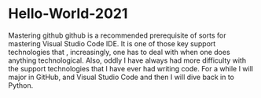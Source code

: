 # Hello-World-2021
Mastering github
github is a recommended prerequisite of sorts for mastering Visual Studio Code IDE.  It is one of those key support technologies that , increasingly, one has to deal with when one does anything technological.  Also, oddly I have always had more difficulty with the support technologies that I have ever had writing code.  For a while I will major in GitHub, and Visual Studio Code and then I will dive back in to Python.
